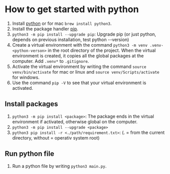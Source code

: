 # How to get started with python
1. Install [python](https://www.python.org/downloads/) or for mac `brew install python3`.
2. Install the package handler [pip](https://pip.pypa.io/en/stable/installation/#get-pip-py).
3. `python3 -m pip install --upgrade pip`: Upgrade pip (or just python, depends on previous installation, test python --version)
4. Create a virtual environment with the command `python3 -m venv .venv-<python-verson>` in the root directory of the project. When the virtual environment is created, it copies all the global packages at the computer. Add `.venv*` to `.gitignore`.     
5. Activate the virtual environment by writing the command `source venv/bin/activate` for mac or linux and `source venv/Scripts/activate` for windows.
6. Use the command `pip -V` to see that your virtual environment is activated.

## Install packages 
1. `python3 -m pip install <package>`: The package ends in the virtual environment if activated, otherwise global on the computer.  
2. `python3 -m pip install --upgrade <package>`
3. `python3 pip install -r <./path/requirement.txt>`: (. = from the current directory, without = operativ system root)

## Run python file
1. Run a python file by writing `python3 main.py`.
